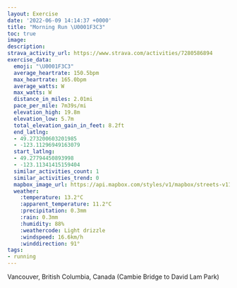 ```yaml
---
layout: Exercise
date: '2022-06-09 14:14:37 +0000'
title: "Morning Run \U0001F3C3"
toc: true
image:
description:
strava_activity_url: https://www.strava.com/activities/7280586894
exercise_data:
  emoji: "\U0001F3C3"
  average_heartrate: 150.5bpm
  max_heartrate: 165.0bpm
  average_watts: W
  max_watts: W
  distance_in_miles: 2.01mi
  pace_per_mile: 7m39s/mi
  elevation_high: 19.8m
  elevation_low: 5.7m
  total_elevation_gain_in_feet: 8.2ft
  end_latlng:
  - 49.273200603201985
  - -123.11296949163079
  start_latlng:
  - 49.27794450893998
  - -123.11341415159404
  similar_activities_count: 1
  similar_activities_trend: 0
  mapbox_image_url: https://api.mapbox.com/styles/v1/mapbox/streets-v11/static/path-5+787af2-1.0(crwkHzqlnV%60A%7CAZNPTnBhEV%5Cn%40h%40FHbAnBj%40xAZf%40VPHBHAPOxAaDJOTf%40J%40ZQd%40g%40RYTe%40b%40%7BAHOJKPGPBJFXXXf%40Rl%40Jt%40VPHR%40LCn%40Dt%40Al%40s%40zCIr%40Cp%40DxBNbAPdARZf%40%60%40%5Cd%40JDvC%40P%40JFr%40bA%60%40dA%7C%40~ALXDTC%7C%40K%5EYn%40a%40h%40oAvB_AfBQb%40EZ%40%5CP~A%3FfB%40FDFLEDMPyAAiAMsAHUVYNUdAsBBM%40SGi%40HQV%5Dh%40gAH%5D%40%5BIi%40KYuAyBUe%40o%40_AKIIAk%40Bk%40AcAK%5BIOKs%40aAISYeAEe%40E%7DAFgCHo%40Xs%40Le%40Fa%40Bc%40%3F%5BGe%40Ok%40FuAEu%40K%7B%40Ck%40FeATuA%3Fq%40Ak%40Is%40K_%40sBwFo%40iAMOWOGIISCOCm%40BUNe%40Ah%40ITCNB%5CDJTf%40l%40l%40NTd%40hAd%40zALVVXJj%40),pin-s-s+e5b22e(-123.11342,49.27794),pin-s-f+89ae00(-123.11297,49.27319999999997)/auto/800x800?access_token=pk.eyJ1Ijoiam9zaGJlY2ttYW4iLCJhIjoiY205eWR2aDd1MWZ6djJrbXc4a3M0bWZleiJ9.XiG9OWkNcZk2QzjJbxLB4A
  weather:
    :temperature: 13.2°C
    :apparent_temperature: 11.2°C
    :precipitation: 0.3mm
    :rain: 0.3mm
    :humidity: 88%
    :weathercode: Light drizzle
    :windspeed: 16.6km/h
    :winddirection: 91°
tags:
- running
---
```

Vancouver, British Columbia, Canada (Cambie Bridge to David Lam Park)
